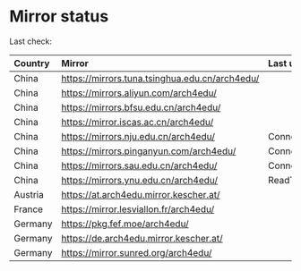 <script src="./time.js"></script>
# Mirror status
Last check: <script type="text/javascript">localize(1677136698.4335632);</script>

|Country|Mirror|Last update|
|:------|:-----|:----------|
|China|https://mirrors.tuna.tsinghua.edu.cn/arch4edu/|<script type="text/javascript">localize(1677090826);</script>|
|China|https://mirrors.aliyun.com/arch4edu/|<script type="text/javascript">localize(1677090826);</script>|
|China|https://mirrors.bfsu.edu.cn/arch4edu/|<script type="text/javascript">localize(1677090826);</script>|
|China|https://mirror.iscas.ac.cn/arch4edu/|<script type="text/javascript">localize(1677090826);</script>|
|China|https://mirrors.nju.edu.cn/arch4edu/|ConnectTimeout|
|China|https://mirrors.pinganyun.com/arch4edu/|ConnectionError|
|China|https://mirrors.sau.edu.cn/arch4edu/|ConnectionError|
|China|https://mirrors.ynu.edu.cn/arch4edu/|ReadTimeout|
|Austria|https://at.arch4edu.mirror.kescher.at/|<script type="text/javascript">localize(1677090826);</script>|
|France|https://mirror.lesviallon.fr/arch4edu/|<script type="text/javascript">localize(1677090826);</script>|
|Germany|https://pkg.fef.moe/arch4edu/|<script type="text/javascript">localize(1677090826);</script>|
|Germany|https://de.arch4edu.mirror.kescher.at/|<script type="text/javascript">localize(1677090826);</script>|
|Germany|https://mirror.sunred.org/arch4edu/|<script type="text/javascript">localize(1677090826);</script>|

<script src="./tablefilter/tablefilter.js"></script>
<script src="./table.js"></script>